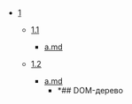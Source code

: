 - <a href = "E:\Node_projects\Node_Way\Education\IlKan\_arh\learn.javascript.ru\Browser\1\cat.1\dir.1.md">1</a>
    - <a href = "E:\Node_projects\Node_Way\Education\IlKan\_arh\learn.javascript.ru\Browser\1\1.1\cat.1.1\dir.1.1.md">1.1</a>
        - <a href = "E:\Node_projects\Node_Way\Education\IlKan\_arh\learn.javascript.ru\Browser\1\1.1\a.md">a.md</a>
    
    - <a href = "E:\Node_projects\Node_Way\Education\IlKan\_arh\learn.javascript.ru\Browser\1\1.2\cat.1.2\dir.1.2.md">1.2</a>
        - <a href = "E:\Node_projects\Node_Way\Education\IlKan\_arh\learn.javascript.ru\Browser\1\1.2\a.md">a.md</a>
            - *## DOM-дерево
    
